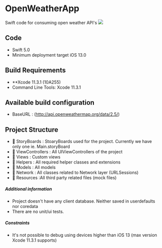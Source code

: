 # OpenWeatherApp
Swift code for consuming open weather API's 
![](openweather_demo.gif)

## Code
- Swift 5.0
- Minimum deployment target iOS 13.0 

## Build Requirements
 - **Xcode 11.3.1 (10A255)
 - Command Line Tools: Xcode 11.3.1

## Available build configuration
- BaseURL	: (http://api.openweathermap.org/data/2.5/)

## Project Structure
- 📁 StoryBoards      : StoaryBoards used for the project. Currently we have only one ie. Main.storyBoard
- 📁 ViewControllers	: All UIViewControllers of the project
- 📁 Views            : Custom views 
- 📁 Helpers	        : All required helper classes and extensions
- 📁 Models	          : All models
- 📁 Network          : All classes related to Network layer (URLSessions)
- 📁 Resources        :All third party related files (mock files)

##### Additional information
- Project doesn't have any client database. Neither saved in userdefaults nor coredata
- There are no unit/ui tests.

##### Constraints
- It's not possible to debug using devices higher than iOS 13 (max version Xcode 11.3.1 supports)







